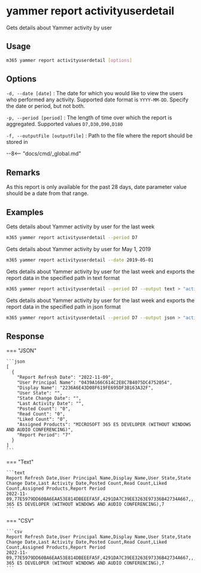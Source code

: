# yammer report activityuserdetail

Gets details about Yammer activity by user

## Usage

```sh
m365 yammer report activityuserdetail [options]
```

## Options

`-d, --date [date]`
: The date for which you would like to view the users who performed any activity. Supported date format is `YYYY-MM-DD`. Specify the date or period, but not both.

`-p, --period [period]`
: The length of time over which the report is aggregated. Supported values `D7,D30,D90,D180`

`-f, --outputFile [outputFile]`
: Path to the file where the report should be stored in

--8<-- "docs/cmd/_global.md"

## Remarks

As this report is only available for the past 28 days, date parameter value should be a date from that range.

## Examples

Gets details about Yammer activity by user for the last week

```sh
m365 yammer report activityuserdetail --period D7
```

Gets details about Yammer activity by user for May 1, 2019

```sh
m365 yammer report activityuserdetail --date 2019-05-01
```

Gets details about Yammer activity by user for the last week and exports the report data in the specified path in text format

```sh
m365 yammer report activityuserdetail --period D7 --output text > "activityuserdetail.txt"
```

Gets details about Yammer activity by user for the last week and exports the report data in the specified path in json format

```sh
m365 yammer report activityuserdetail --period D7 --output json > "activityuserdetail.json"
```

## Response

=== "JSON"

    ```json
    [
      {
        "Report Refresh Date": "2022-11-09",
        "User Principal Name": "0439A166C614C2E8C7B4075DC4752054",
        "Display Name": "2236A6E43D08F619FE695DF3B163A32F",
        "User State": "",
        "State Change Date": "",
        "Last Activity Date": "",
        "Posted Count": "0",
        "Read Count": "0",
        "Liked Count": "0",
        "Assigned Products": "MICROSOFT 365 E5 DEVELOPER (WITHOUT WINDOWS AND AUDIO CONFERENCING)",
        "Report Period": "7"
      }
    ]
    ```

=== "Text"

    ```text
    Report Refresh Date,User Principal Name,Display Name,User State,State Change Date,Last Activity Date,Posted Count,Read Count,Liked Count,Assigned Products,Report Period
    2022-11-09,77E5979DD60BA6EAA53E814DBEEEFA5F,4291DA7C39EE3263E97336B42734A667,,,,0,0,0,MICROSOFT 365 E5 DEVELOPER (WITHOUT WINDOWS AND AUDIO CONFERENCING),7
    ```

=== "CSV"

    ```csv
    Report Refresh Date,User Principal Name,Display Name,User State,State Change Date,Last Activity Date,Posted Count,Read Count,Liked Count,Assigned Products,Report Period
    2022-11-09,77E5979DD60BA6EAA53E814DBEEEFA5F,4291DA7C39EE3263E97336B42734A667,,,,0,0,0,MICROSOFT 365 E5 DEVELOPER (WITHOUT WINDOWS AND AUDIO CONFERENCING),7
    ```
